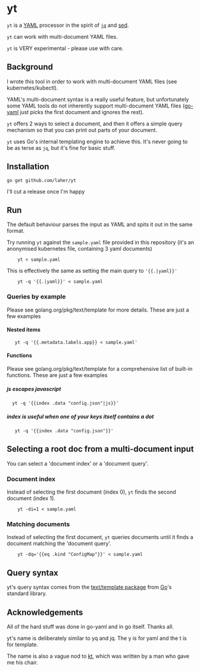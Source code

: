 # yt

`yt` is a [YAML](http://www.yaml.org/) processor in the spirit of [`jq`](https://stedolan.github.io/jq/) and [sed](https://en.wikipedia.org/wiki/Sed).

`yt` can work with multi-document YAML files.

`yt` is VERY experimental - please use with care.

## Background

I wrote this tool in order to work with multi-document YAML files (see kubernetes/kubectl). 

YAML's multi-document syntax is a really useful feature, but unfortunately some YAML tools do not inherently support multi-document YAML files ([go-yaml](https://github.com/go-yaml/yaml) just picks the first document and ignores the rest). 

`yt` offers 2 ways to select a document, and then it offers a simple query mechanism so that you can print out parts of your document.

`yt` uses Go's internal templating engine to achieve this. It's never going to be as terse as `jq`, but it's fine for basic stuff.

## Installation

    go get github.com/laher/yt

I'll cut a release once I'm happy

## Run

The default behaviour parses the input as YAML and spits it out in the same format.

Try running `yt` against the `sample.yaml` file provided in this repository (it's an anonymised kubernetes file, containing 3 yaml documents)

```
    yt < sample.yaml 
```

This is effectively the same as setting the main query to `'{{.|yaml}}'`

```
    yt -q '{{.|yaml}}' < sample.yaml 
```

### Queries by example

Please see golang.org/pkg/text/template for more details. These are just a few examples

#### Nested items
```
   yt -q '{{.metadata.labels.app}} < sample.yaml'
```

#### Functions

Please see golang.org/pkg/text/template for a comprehensive list of built-in functions. These are just a few examples

##### js escapes javascript

```
  yt -q '{{index .data "config.json"|js}}'
```

##### index is useful when one of your keys itself contains a dot

```
   yt -q '{{index .data "config.json"}}'
```


## Selecting a root doc from a multi-document input

You can select a 'document index' or a 'document query'.

### Document index

Instead of selecting the first document (index 0), `yt` finds the second document (index 1).

```
    yt -di=1 < sample.yaml 
```

### Matching documents

Instead of selecting the first document, `yt` queries documents until it finds a document matching the 'document query'.

```
    yt -dq='{{eq .kind "ConfigMap"}}' < sample.yaml 
```

## Query syntax

yt's query syntax comes from the [text/template package](https://golang.org/pkg/text/template) from [Go](https://golang.org)'s standard library.


## Acknowledgements

All of the hard stuff was done in go-yaml and in go itself. Thanks all. 

yt's name is deliberately similar to yq and jq. The y is for yaml and the t is for template. 

The name is also a vague nod to [kt](https://github.com/fgeller/kt), which was written by a man who gave me his chair.
